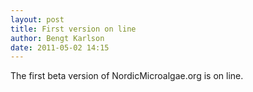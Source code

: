 ```yaml
---
layout: post
title: First version on line
author: Bengt Karlson
date: 2011-05-02 14:15
---
```


The first beta version of NordicMicroalgae.org is on line.
